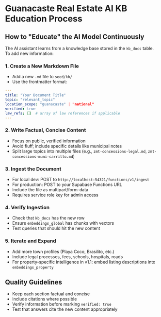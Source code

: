# Guanacaste Real Estate AI KB Education Process

## How to "Educate" the AI Model Continuously

The AI assistant learns from a knowledge base stored in the `kb_docs` table. To add new information:

### 1. Create a New Markdown File
- Add a new `.md` file to `seed/kb/`
- Use the frontmatter format:

```yaml
---
title: "Your Document Title"
topic: "relevant_topic"
location_scope: "guanacaste" | "national"
verified: true
law_refs: []  # array of law references if applicable
---
```

### 2. Write Factual, Concise Content
- Focus on public, verified information
- Avoid fluff; include specific details like municipal notes
- Split large topics into multiple files (e.g., `zmt-concessions-legal.md`, `zmt-concessions-muni-carrillo.md`)

### 3. Ingest the Document
- For local dev: POST to `http://localhost:54321/functions/v1/ingest`
- For production: POST to your Supabase Functions URL
- Include the file as multipart/form-data
- Requires service role key for admin access

### 4. Verify Ingestion
- Check that `kb_docs` has the new row
- Ensure `embeddings_global` has chunks with vectors
- Test queries that should hit the new content

### 5. Iterate and Expand
- Add more town profiles (Playa Coco, Brasilito, etc.)
- Include legal processes, fees, schools, hospitals, roads
- For property-specific intelligence in v1.1: embed listing descriptions into `embeddings_property`

## Quality Guidelines
- Keep each section factual and concise
- Include citations where possible
- Verify information before marking `verified: true`
- Test that answers cite the new content appropriately
